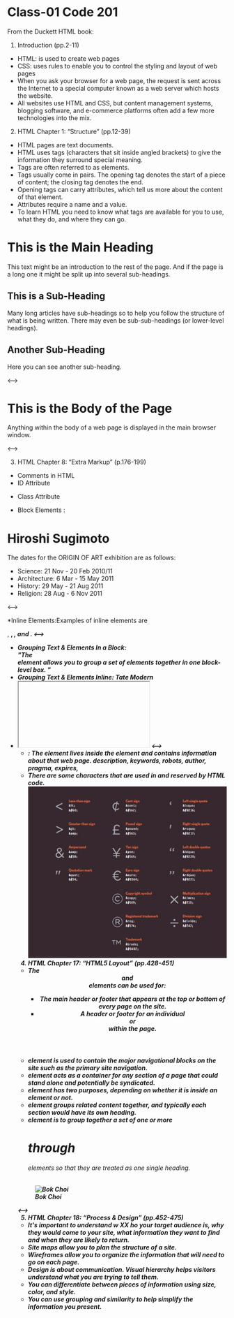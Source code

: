 # Class-01 Code 201
From the Duckett HTML book:


 1. Introduction (pp.2-11)
* HTML: is used to create web pages
* CSS: uses rules to enable you to control the styling and layout of web pages
* When you ask your browser for a web page, the request is sent across the Internet to a special computer known as a web server which hosts the website.
* All websites use HTML and CSS, but content management systems, blogging software, and e-commerce platforms often add a few more technologies into the mix.

 2. HTML Chapter 1: “Structure” (pp.12-39)
* HTML pages are text documents.
* HTML uses tags (characters that sit inside angled brackets) to give the information they surround special meaning.
* Tags are often referred to as elements.
* Tags usually come in pairs. The opening tag denotes the start of a piece of content; the closing tag denotes the end.
* Opening tags can carry attributes, which tell us more about the content of that element.
* Attributes require a name and a value.
* To learn HTML you need to know what tags are available for you to use, what they do, and where they can go.


<!--->
<!DOCTYPE html>
<html>
 <head>
  <title></title>
 </head>
<body>
<h1>This is the Main Heading</h1>
<p>This text might be an introduction to the rest of the page. And if the page is a long one it might be split up into several sub-headings.<p>
<h2>This is a Sub-Heading</h2>
<p>Many long articles have sub-headings so to help you follow the structure of what is being written. There may even be sub-sub-headings (or lower-level headings).</p>
<h2>Another Sub-Heading</h2>
<p>Here you can see another sub-heading.</p>
</body>
</html>
<-->


<!--->
<!DOCTYPE html>
<html>
<head>
<title>This is the Title of the Page</title>
</head>
<body>
<h1>This is the Body of the Page</h1>
<p>Anything within the body of a web page is displayed in the main browser window.</p>
</body>
</html>
<-->
3. HTML Chapter 8: “Extra Markup” (p.176-199) 
* Comments in HTML <!-- comment goes here -->
* ID Attribute <p id="pullquote"></p>
* Class Attribute <p class="important"> </p>
* Block Elements :
<!--->
<!DOCTYPE html >
<html>
 <head></head>
 <body>
<h1>Hiroshi Sugimoto</h1>
<p>The dates for the ORIGIN OF ART exhibition are as follows:</p>
<ul>
<li>Science: 21 Nov - 20 Feb 2010/11</li>
<li>Architecture: 6 Mar - 15 May 2011</li>
<li>History: 29 May - 21 Aug 2011</li>
<li>Religion: 28 Aug - 6 Nov 2011</li>
</ul>
 </boody>
</html>
<-->

*Inline Elements:Examples of inline elements are
<!--->
<!DOCTYPE html >
 <html>
 <body>
  <a>, <b>, <em>, and <img>.
   </body>
<-->
   
+ Grouping Text & Elements In a Block: <div id="header"> </div> "The <div> element allows you to
group a set of elements together in one block-level box. "
+ Grouping Text & Elements Inline: <span class="gallery">Tate Modern</span>
+ <iframe> : src, width, height, scrolling, frameborder, seamless

<!--->
<!DOCTYPE html>
 <html>
  <head></head>
  <body>
<iframe
width="450"
height="350"
src="http://maps.google.co.uk/maps?q=moma+new+york
&amp;output=embed">
</iframe>
</body>
</html>
<-->

+ <meta> : The <meta> element lives inside the <head> element and contains information about that web page.
 description, keywords, robots, author, pragma, expires, 
+  There are some characters that are used in and reserved by HTML code.
![Characters](/code201/characters.JPG)


 4. HTML Chapter 17: “HTML5 Layout” (pp.428-451)
+ The <header> and <footer> elements can be used for:
  - The main header or footer that appears at the top or bottom of every page on the site.
  - A header or footer for an individual <article> or <section> within the page.
+ <nav> element is used to contain the major navigational blocks on the site such as the primary site navigation.  
+ <article> element acts as a container for any section of a page that could stand alone and potentially be syndicated.
+ <aside> element has two purposes, depending on whether it is inside an <article> element or not.
+ <section> element groups related content together, and typically each section would have its own heading.
+ <hgroup> element is to group together a set of one or more <h1> through <h6> elements so that they are treated as one single heading.

<!--->
 <!DOCTYPE html>
 <html>
  <head>
   <title></title>
 </head>
  <body>
   <main>
 <figure>
<img src="images/bok-choi.jpg" alt="Bok Choi" />
<figcaption>Bok Choi</figcaption>
</figure>
   </main>
  </body>
</html>
<-->
 5. HTML Chapter 18: “Process & Design” (pp.452-475)
+ It's important to understand w XX ho your target audience is, why they would come to your site, what information they want to find and when they are likely to return.
+  Site maps allow you to plan the structure of a site.
+ Wireframes allow you to organize the information that will need to go on each page.
+ Design is about communication. Visual hierarchy helps visitors understand what you are trying to tell them.
+ You can differentiate between pieces of information using size, color, and style.
* You can use grouping and similarity to help simplify the information you present.


